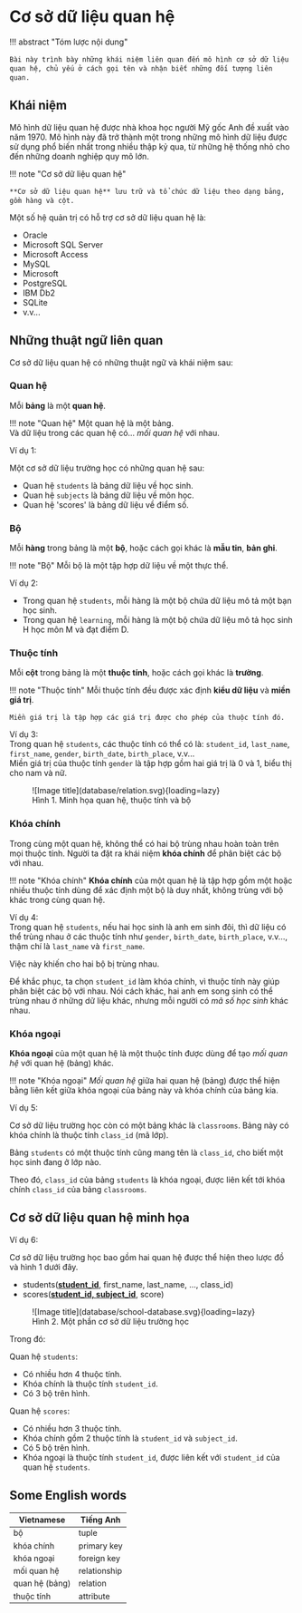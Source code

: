 # Cơ sở dữ liệu quan hệ

!!! abstract "Tóm lược nội dung"

    Bài này trình bày những khái niệm liên quan đến mô hình cơ sở dữ liệu quan hệ, chủ yếu ở cách gọi tên và nhận biết những đối tượng liên quan.

## Khái niệm

Mô hình dữ liệu quan hệ được nhà khoa học người Mỹ gốc Anh đề xuất vào năm 1970. Mô hình này đã trở thành một trong những mô hình dữ liệu được sử dụng phổ biến nhất trong nhiều thập kỷ qua, từ những hệ thống nhỏ cho đến những doanh nghiệp quy mô lớn. 

!!! note "Cơ sở dữ liệu quan hệ"

    **Cơ sở dữ liệu quan hệ** lưu trữ và tổ chức dữ liệu theo dạng bảng, gồm hàng và cột.

Một số hệ quản trị có hỗ trợ cơ sở dữ liệu quan hệ là:  

- Oracle
- Microsoft SQL Server
- Microsoft Access
- MySQL
- Microsoft
- PostgreSQL
- IBM Db2
- SQLite
- v.v...

## Những thuật ngữ liên quan

Cơ sở dữ liệu quan hệ có những thuật ngữ và khái niệm sau:

### Quan hệ

Mỗi **bảng** là một **quan hệ**.

!!! note "Quan hệ"
    Một quan hệ là một bảng.  
    Và dữ liệu trong các quan hệ có... *mối quan hệ* với nhau.

Ví dụ 1:  

Một cơ sở dữ liệu trường học có những quan hệ sau:

- Quan hệ `students` là bảng dữ liệu về học sinh.
- Quan hệ `subjects` là bảng dữ liệu về môn học.
- Quan hệ 'scores' là bảng dữ liệu về điểm số.

### Bộ

Mỗi **hàng** trong bảng là một **bộ**, hoặc cách gọi khác là **mẫu tin**, **bản ghi**.

!!! note "Bộ"
    Mỗi bộ là một tập hợp dữ liệu về một thực thể.

Ví dụ 2:

- Trong quan hệ `students`, mỗi hàng là một bộ chứa dữ liệu mô tả một bạn học sinh.
- Trong quan hệ `learning`, mỗi hàng là một bộ chứa dữ liệu mô tả học sinh H học môn M và đạt điểm D.

### Thuộc tính

Mỗi **cột** trong bảng là một **thuộc tính**, hoặc cách gọi khác là **trường**.

!!! note "Thuộc tính"
    Mỗi thuộc tính đều được xác định **kiểu dữ liệu** và **miền giá trị**.

    Miền giá trị là tập hợp các giá trị được cho phép của thuộc tính đó.

Ví dụ 3:  
Trong quan hệ `students`, các thuộc tính có thể có là: `student_id`, `last_name`, `first_name`, `gender`, `birth_date`, `birth_place`, v.v...  
Miền giá trị của thuộc tính `gender` là tập hợp gồm hai giá trị là 0 và 1, biểu thị cho nam và nữ.

<figure markdown>
  ![Image title](database/relation.svg){loading=lazy}  
  <figcaption>Hình 1. Minh họa quan hệ, thuộc tính và bộ</figcaption>  
</figure>

### Khóa chính

Trong cùng một quan hệ, không thể có hai bộ trùng nhau hoàn toàn trên mọi thuộc tính. Người ta đặt ra khái niệm **khóa chính** để phân biệt các bộ với nhau.


!!! note "Khóa chính"
    **Khóa chính** của một quan hệ là tập hợp gồm một hoặc nhiều thuộc tính dùng để xác định một bộ là duy nhất, không trùng với bộ khác trong cùng quan hệ. 

Ví dụ 4:  
Trong quan hệ `students`, nếu hai học sinh là anh em sinh đôi, thì dữ liệu có thể trùng nhau ở các thuộc tính như `gender`, `birth_date`, `birth_place`, v.v..., thậm chí là `last_name` và `first_name`.

Việc này khiến cho hai bộ bị trùng nhau.

Để khắc phục, ta chọn `student_id` làm khóa chính, vì thuộc tính này giúp phân biệt các bộ với nhau. Nói cách khác, hai anh em song sinh có thể trùng nhau ở những dữ liệu khác, nhưng mỗi người có *mã số học sinh* khác nhau.

### Khóa ngoại

**Khóa ngoại** của một quan hệ là một thuộc tính được dùng để tạo *mối quan hệ* với quan hệ (bảng) khác.

!!! note "Khóa ngoại"
    *Mối quan hệ* giữa hai quan hệ (bảng) được thể hiện bằng liên kết giữa khóa ngoại của bảng này và khóa chính của bảng kia.  

Ví dụ 5:

Cơ sở dữ liệu trường học còn có một bảng khác là `classrooms`. Bảng này có khóa chính là thuộc tính `class_id` (mã lớp).
    
Bảng `students` có một thuộc tính cũng mang tên là `class_id`, cho biết một học sinh đang ở lớp nào.

Theo đó, `class_id` của bảng `students` là khóa ngoại, được liên kết tới khóa chính `class_id` của bảng `classrooms`.

## Cơ sở dữ liệu quan hệ minh họa

Ví dụ 6:

Cơ sở dữ liệu trường học bao gồm hai quan hệ được thể hiện theo lược đồ và hình 1 dưới đây.

- students(<ins>**student_id**</ins>, first_name, last_name, ..., class_id)
- scores(<ins>**student_id, subject_id**</ins>, score)

<figure markdown>
  ![Image title](database/school-database.svg){loading=lazy}  
  <figcaption>Hình 2. Một phần cơ sở dữ liệu trường học</figcaption>  
</figure>

Trong đó:

Quan hệ `students`:

- Có nhiều hơn 4 thuộc tính.
- Khóa chính là thuộc tính `student_id`.
- Có 3 bộ trên hình.


Quan hệ `scores`:

- Có nhiều hơn 3 thuộc tính.
- Khóa chính gồm 2 thuộc tính là `student_id` và `subject_id`.
- Có 5 bộ trên hình.
- Khóa ngoại là thuộc tính `student_id`, được liên kết với `student_id` của quan hệ `students`.


## Some English words

| Vietnamese | Tiếng Anh | 
| --- | --- |
| bộ | tuple |
| khóa chính | primary key |
| khóa ngoại | foreign key |
| mối quan hệ | relationship |
| quan hệ (bảng) | relation |
| thuộc tính | attribute |